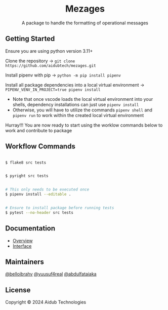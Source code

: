 <h1 align="center">Mezages</h1>
<p align="center">A package to handle the formatting of operational messages</p>

## Getting Started

Ensure you are using python version 3.11+

Clone the repository -> `git clone https://github.com/aidubtech/mezages.git`

Install pipenv with pip -> `python -m pip install pipenv`

Install all package dependencies into a local virtual environment -> `PIPENV_VENV_IN_PROJECT=true pipenv install`
* Note that once vscode loads the local virtual environment into your shells, dependency installations can just use `pipenv install`
* Otherwise, you will have to utilize the commands `pipenv shell` and `pipenv run` to work within the created local virtual environment

Hurray!!! You are now ready to start using the worklow commands below to work and contribute to package

## Workflow Commands

```bash

$ flake8 src tests

```

```bash

$ pyright src tests

```

``` bash

# This only needs to be executed once
$ pipenv install --editable .

```

```bash

# Ensure to install package before running tests
$ pytest --no-header src tests

```

## Documentation

- [Overview](docs/overview.md)
- [Interface](docs/interface.md)

## Maintainers

[@belloibrahv](https://github.com/belloibrahv)
[@yuusuf4real](https://github.com/yuusuf4real)
[@abdulfataiaka](https://github.com/abdulfataiaka)

## License

Copyright © 2024 Aidub Technologies
